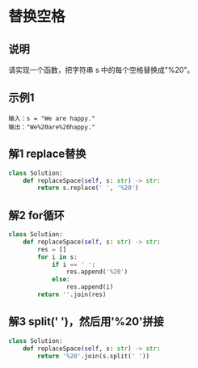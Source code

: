 # 替换空格
## 说明
请实现一个函数，把字符串 s 中的每个空格替换成"%20"。

## 示例1
```
输入：s = "We are happy."
输出："We%20are%20happy."
```

## 解1 replace替换
```python
class Solution:
    def replaceSpace(self, s: str) -> str:
        return s.replace(' ', '%20')
```

## 解2 for循环
```python
class Solution:
    def replaceSpace(self, s: str) -> str:
        res = []
        for i in s:
            if i == ' ':
                res.append('%20')
            else:
                res.append(i)
        return ''.join(res)
```

## 解3 split(' ')，然后用'%20'拼接
```python
class Solution:
    def replaceSpace(self, s: str) -> str:
        return '%20'.join(s.split(' '))
```